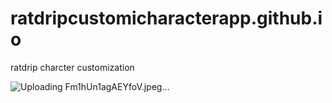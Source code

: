 # ratdripcustomicharacterapp.github.io
ratdrip charcter customization


![Uploading Fm1hUn1agAEYfoV.jpeg…]()
